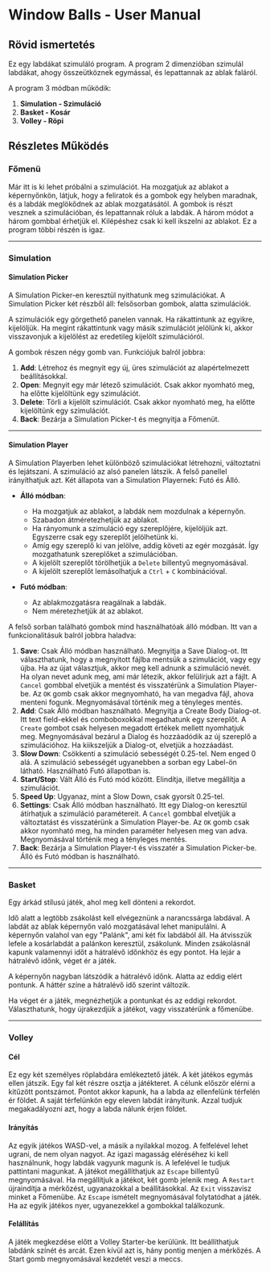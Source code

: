 # Window Balls - User Manual

## Rövid ismertetés

Ez egy labdákat szimuláló program. A program 2 dimenzióban szimulál labdákat, ahogy összeütköznek egymással, és lepattannak az ablak faláról.

A program 3 módban működik:

1. **Simulation - Szimuláció**
2. **Basket - Kosár**
3. **Volley - Röpi**

## Részletes Működés

### Főmenü

Már itt is ki lehet próbálni a szimulációt. Ha mozgatjuk az ablakot a képernyőnkön, látjuk, hogy a feliratok és a gombok egy helyben maradnak, és a labdák meglökődnek az ablak mozgatásától. A gombok is részt vesznek a szimulációban, és lepattannak róluk a labdák. A három módot a három gombbal érhetjük el. Kilépéshez csak ki kell ikszelni az ablakot. Ez a program többi részén is igaz.

---

### Simulation

#### Simulation Picker

A Simulation Picker-en keresztül nyithatunk meg szimulációkat. A Simulation Picker két részből áll: felsősorban gombok, alatta szimulációk.

A szimulációk egy görgethető panelen vannak. Ha rákattintunk az egyikre, kijelöljük. Ha megint rákattintunk vagy másik szimulációt jelölünk ki, akkor visszavonjuk a kijelölést az eredetileg kijelölt szimulációról.

A gombok részen négy gomb van. Funkciójuk balról jobbra:

1. **Add**: Létrehoz és megnyit egy új, üres szimulációt az alapértelmezett beállításokkal.
2. **Open**: Megnyit egy már létező szimulációt. Csak akkor nyomható meg, ha előtte kijelöltünk egy szimulációt.
3. **Delete**: Törli a kijelölt szimulációt. Csak akkor nyomható meg, ha előtte kijelöltünk egy szimulációt.
4. **Back**: Bezárja a Simulation Picker-t és megnyitja a Főmenüt.

---

#### Simulation Player

A Simulation Playerben lehet különböző szimulációkat létrehozni, változtatni és lejátszani. A szimuláció az alsó panelen látszik. A felső panellel irányíthatjuk azt. Két állapota van a Simulation Playernek: Futó és Álló.

- **Álló módban**:
    - Ha mozgatjuk az ablakot, a labdák nem mozdulnak a képernyőn.
    - Szabadon átméretezhetjük az ablakot.
    - Ha rányomunk a szimuláció egy szereplőjére, kijelöljük azt. Egyszerre csak egy szereplőt jelölhetünk ki.
    - Amíg egy szereplő ki van jelölve, addig követi az egér mozgását. Így mozgathatunk szereplőket a szimulációban.
    - A kijelölt szereplőt törölhetjük a `Delete` billentyű megnyomásával.
    - A kijelölt szereplőt lemásolhatjuk a `Ctrl` + `C` kombinációval.

- **Futó módban**:
    - Az ablakmozgatásra reagálnak a labdák.
    - Nem méretezhetjük át az ablakot.

A felső sorban található gombok mind használhatóak álló módban. Itt van a funkcionalitásuk balról jobbra haladva:

1. **Save**: Csak Álló módban használható. Megnyitja a Save Dialog-ot. Itt választhatunk, hogy a megnyitott fájlba mentsük a szimulációt, vagy egy újba. Ha az újat választjuk, akkor meg kell adnunk a szimuláció nevét. Ha olyan nevet adunk meg, ami már létezik, akkor felülírjuk azt a fájlt. A `Cancel` gombbal elvetjük a mentést és visszatérünk a Simulation Player-be. Az `OK` gomb csak akkor megnyomható, ha van megadva fájl, ahova menteni fogunk. Megnyomásával történik meg a tényleges mentés.
2. **Add**: Csak Álló módban használható. Megnyitja a Create Body Dialog-ot. Itt text field-ekkel és comboboxokkal megadhatunk egy szereplőt. A `Create` gombot csak helyesen megadott értékek mellett nyomhatjuk meg. Megnyomásával bezárul a Dialog és hozzáadódik az új szereplő a szimulációhoz. Ha kiikszeljük a Dialog-ot, elvetjük a hozzáadást.
3. **Slow Down**: Csökkenti a szimuláció sebességét 0.25-tel. Nem enged 0 alá. A szimuláció sebességét ugyanebben a sorban egy Label-ön látható. Használható Futó állapotban is.
4. **Start/Stop**: Vált Álló és Futó mód között. Elindítja, illetve megállítja a szimulációt.
5. **Speed Up**: Ugyanaz, mint a Slow Down, csak gyorsít 0.25-tel.
6. **Settings**: Csak Álló módban használható. Itt egy Dialog-on keresztül átírhatjuk a szimuláció paramétereit. A `Cancel` gombbal elvetjük a változtatást és visszatérünk a Simulation Player-be. Az `OK` gomb csak akkor nyomható meg, ha minden paraméter helyesen meg van adva. Megnyomásával történik meg a tényleges mentés.
7. **Back**: Bezárja a Simulation Player-t és visszatér a Simulation Picker-be. Álló és Futó módban is használható.

---

### Basket

Egy árkád stílusú játék, ahol meg kell dönteni a rekordot.

Idő alatt a legtöbb zsákolást kell elvégeznünk a narancssárga labdával. A labdát az ablak képernyőn való mozgatásával lehet manipulálni. A képernyőn valahol van egy "Palánk", ami két fix labdából áll. Ha átvisszük lefele a kosárlabdát a palánkon keresztül, zsákolunk. Minden zsákolásnál kapunk valamennyi időt a hátralévő időnkhöz és egy pontot. Ha lejár a hátralévő időnk, véget ér a játék.

A képernyőn nagyban látszódik a hátralévő időnk. Alatta az eddig elért pontunk. A háttér színe a hátralévő idő szerint változik.

Ha véget ér a játék, megnézhetjük a pontunkat és az eddigi rekordot. Választhatunk, hogy újrakezdjük a játékot, vagy visszatérünk a főmenübe.

---

### Volley

#### Cél

Ez egy két személyes röplabdára emlékeztető játék. A két játékos egymás ellen játszik. Egy fal két részre osztja a játékteret. A célunk először elérni a kitűzött pontszámot. Pontot akkor kapunk, ha a labda az ellenfelünk térfelén ér földet. A saját térfelünkön egy eleven labdát irányítunk. Azzal tudjuk megakadályozni azt, hogy a labda nálunk érjen földet.

#### Irányítás

Az egyik játékos WASD-vel, a másik a nyilakkal mozog. A felfelével lehet ugrani, de nem olyan nagyot. Az igazi magasság eléréséhez ki kell használnunk, hogy labdák vagyunk magunk is. A lefelével le tudjuk pattintani magunkat. A játékot megállíthatjuk az `Escape` billentyű megnyomásával. Ha megállítjuk a játékot, két gomb jelenik meg. A `Restart` újraindítja a mérkőzést, ugyanazokkal a beállításokkal. Az `Exit` visszavisz minket a Főmenübe. Az `Escape` ismételt megnyomásával folytatódhat a játék. Ha az egyik játékos nyer, ugyanezekkel a gombokkal találkozunk.

#### Felállítás

A játék megkezdése előtt a Volley Starter-be kerülünk. Itt beállíthatjuk labdánk színét és arcát. Ezen kívül azt is, hány pontig menjen a mérkőzés. A Start gomb megnyomásával kezdetét veszi a meccs.
